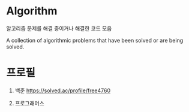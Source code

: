 # Algorithm
알고리즘 문제를 해결 중이거나 해결한 코드 모음

A collection of algorithmic problems that have been solved or are being solved.


# 프로필

1. 백준
https://solved.ac/profile/free4760 


2. 프로그래머스
   
